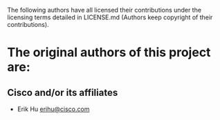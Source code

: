 The following authors have all licensed their contributions under the licensing terms detailed in LICENSE.md (Authors keep copyright of their contributions).
# The original authors of this project are:

## Cisco and/or its affiliates

* Erik Hu <erihu@cisco.com>

